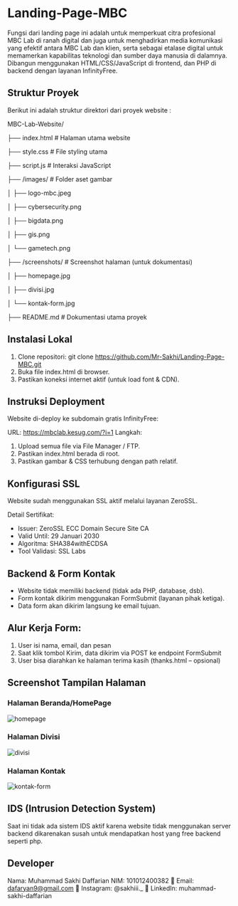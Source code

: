 # Landing-Page-MBC
Fungsi dari landing page ini adalah untuk memperkuat citra profesional MBC Lab di ranah digital dan juga untuk menghadirkan media komunikasi yang efektif antara MBC Lab dan klien, serta sebagai etalase digital untuk memamerkan kapabilitas teknologi dan sumber daya manusia di dalamnya.
 Dibangun menggunakan HTML/CSS/JavaScript di frontend, dan PHP di backend dengan layanan InfinityFree.

 ## Struktur Proyek
 Berikut ini adalah struktur direktori dari proyek website :
 
MBC-Lab-Website/

├── index.html  # Halaman utama website

├── style.css                # File styling utama

├── script.js                # Interaksi JavaScript

├── /images/                 # Folder aset gambar

│   ├── logo-mbc.jpeg

│   ├── cybersecurity.png

│   ├── bigdata.png

│   ├── gis.png

│   └── gametech.png

├── /screenshots/            # Screenshot halaman (untuk dokumentasi)

│   ├── homepage.jpg

│   ├── divisi.jpg

│   └── kontak-form.jpg

├── README.md                # Dokumentasi utama proyek


## Instalasi Lokal
1. Clone repositori: git clone https://github.com/Mr-Sakhi/Landing-Page-MBC.git
2. Buka file index.html di browser.
3. Pastikan koneksi internet aktif (untuk load font & CDN).

## Instruksi Deployment
Website di-deploy ke subdomain gratis InfinityFree:

URL: https://mbclab.kesug.com/?i=1
Langkah:
1. Upload semua file via File Manager / FTP.
2. Pastikan index.html berada di root.
3. Pastikan gambar & CSS terhubung dengan path relatif.
   
## Konfigurasi SSL
Website sudah menggunakan SSL aktif melalui layanan ZeroSSL.

Detail Sertifikat:
- Issuer: ZeroSSL ECC Domain Secure Site CA
- Valid Until: 29 Januari 2030
- Algoritma: SHA384withECDSA
- Tool Validasi: SSL Labs

## Backend & Form Kontak
- Website tidak memiliki backend (tidak ada PHP, database, dsb).
- Form kontak dikirim menggunakan FormSubmit (layanan pihak ketiga).
- Data form akan dikirim langsung ke email tujuan.

## Alur Kerja Form:
1. User isi nama, email, dan pesan
2. Saat klik tombol Kirim, data dikirim via POST ke endpoint FormSubmit
3. User bisa diarahkan ke halaman terima kasih (thanks.html – opsional)

## Screenshot Tampilan Halaman

### Halaman Beranda/HomePage
![homepage](https://github.com/user-attachments/assets/e6d9756d-4e13-4c65-a420-821a2cc854c9)

### Halaman Divisi
![divisi](https://github.com/user-attachments/assets/45235a5e-b0a8-4b21-832f-b3a3587d8803)

### Halaman Kontak
![kontak-form](https://github.com/user-attachments/assets/0f75aba3-2e2f-42fc-b0a0-48587953e2ed)

## IDS (Intrusion Detection System)
Saat ini tidak ada sistem IDS aktif karena website tidak menggunakan server backend dikarenakan susah untuk mendapatkan host yang free backend seperti php.

## Developer
Nama: Muhammad Sakhi Daffarian
NIM: 101012400382
📧 Email: dafaryan9@gmail.com
🔗 Instagram: @sakhiii._
🔗 LinkedIn: muhammad-sakhi-daffarian

